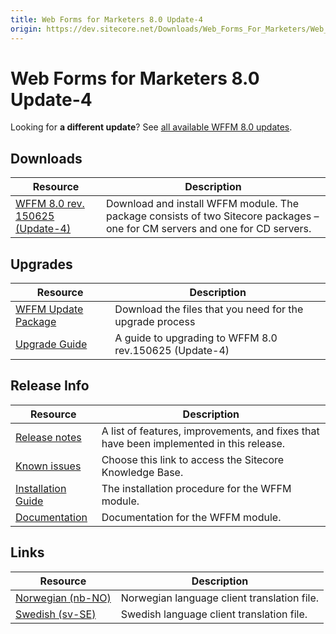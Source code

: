```yaml
---
title: Web Forms for Marketers 8.0 Update-4
origin: https://dev.sitecore.net/Downloads/Web_Forms_For_Marketers/Web_Forms_for_Marketers_80/Web_Forms_for_Marketers_80_Update4
---
```


# Web Forms for Marketers 8.0 Update-4

  <Alert variant='warning' mb={4}>
    <AlertIcon />
    

Looking for **a different update**? See [all available WFFM 8.0 updates](/downloads/Web_Forms_For_Marketers/Web_Forms_for_Marketers_80).


  </Alert>
  

## Downloads

 | Resource | Description |
 | --- | --- |
 | [WFFM 8.0 rev. 150625 (Update-4)](https://sitecoredev.azureedge.net/~/media/F0EA1DB27AEE4BF2AB2FB8DB9D6B9384.ashx?date=20150706T165445) | Download and install WFFM module. The package consists of two Sitecore packages – one for CM servers and one for CD servers. |

## Upgrades

 | Resource | Description |
 | --- | --- |
 | [WFFM Update Package](https://sitecoredev.azureedge.net/~/media/31FD61B5B2744FCD898170D3C66F1CED.ashx?date=20150629T120830) | Download the files that you need for the upgrade process  <br /> |
 | [Upgrade Guide](https://sitecoredev.azureedge.net/~/media/DFE431CAFB914B08882D75C5EFDE5227.ashx?date=20150630T154533) | A guide to upgrading to WFFM 8.0 rev.150625 (Update-4) |

## Release Info

 | Resource | Description |
 | --- | --- |
 | [Release notes](/Downloads/Downloads/Web%20Forms%20For%20Marketers/Web%20Forms%20for%20Marketers%2080/Release%20Notes#update4) | A list of features, improvements, and fixes that have been implemented in this release. |
 | [Known issues](https://kb.sitecore.net/articles/616431) | Choose this link to access the Sitecore Knowledge Base. |
 | [Installation Guide](/~/media/90C33269880C4E259D47CCA5A71EAA9A.ashx) | The installation procedure for the WFFM module. |
 | [Documentation](https://doc.sitecore.com/legacy-docs/web-forms-for-marketers-8.0.pdf) | Documentation for the WFFM module. |

## Links

 | Resource | Description |
 | --- | --- |
 | [Norwegian (nb-NO)](https://sitecoredev.azureedge.net#) | Norwegian language client translation file. |
 | [Swedish (sv-SE)](https://sitecoredev.azureedge.net/~/media/81CDB798519D4C3C9BA0361557457D27.ashx?date=20150701T104233) | Swedish language client translation file. |